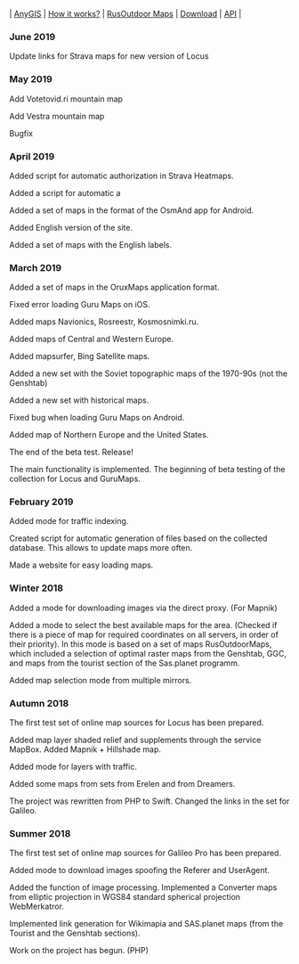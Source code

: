 | [AnyGIS][01] | [How it works?][02] | [RusOutdoor Maps][03] | [Download][04] | [API][05] |


[01]: http://www.anygis.ru/index_en
[02]: http://www.anygis.ru/Web/Html/Description_en
[03]: http://www.anygis.ru/Web/Html/RusOutdoor_en
[04]: http://www.anygis.ru/Web/Html/DownloadPage_en
[05]: http://www.anygis.ru/Web/Html/Api_en


### June 2019

Update links for Strava maps for new version of Locus


### May 2019

Add Votetovid.ri mountain map

Add Vestra mountain map

Bugfix


### April 2019 

Added script for automatic authorization in Strava Heatmaps.

Added a script for automatic a

Added a set of maps in the format of the OsmAnd app for Android.

Added English version of the site.

Added a set of maps with the English labels.


### March 2019 

Added a set of maps in the OruxMaps application format.

Fixed error loading Guru Maps on iOS.

Added maps Navionics, Rosreestr, Kosmosnimki.ru.

Added maps of Central and Western Europe.

Added mapsurfer, Bing Satellite maps.

Added a new set with the Soviet topographic maps of the 1970-90s (not the Genshtab)

Added a new set with historical maps.

Fixed bug when loading Guru Maps on Android.

Added map of Northern Europe and the United States.

The end of the beta test. Release!

The main functionality is implemented. The beginning of beta testing of the collection for Locus and GuruMaps.


### February 2019 

Added mode for traffic indexing.

Created script for automatic generation of files based on the collected database. This allows to update maps more often.

Made a website for easy loading maps. 


### Winter 2018

Added a mode for downloading images via the direct proxy. (For Mapnik)

Added a mode to select the best available maps for the area. (Checked if there is а piece of map for required coordinates on all servers, in order of their priority). In this mode is based on a set of maps RusOutdoorMaps, which included a selection of optimal raster maps from the Genshtab, GGC, and maps from the tourist section of the Sas.planet programm.

Added map selection mode from multiple mirrors.


### Autumn 2018 

The first test set of online map sources for Locus has been prepared.

Added map layer shaded relief and supplements through the service MapBox. Added Mapnik + Hillshade map.

Added mode for layers with traffic.

Added some maps from sets from Erelen and from Dreamers.

The project was rewritten from PHP to Swift. Changed the links in the set for Galileo.


### Summer 2018

The first test set of online map sources for Galileo Pro has been prepared.

Added mode to download images spoofing the Referer and UserAgent.

Added the function of image processing. Implemented a Converter maps from elliptic projection in WGS84 standard spherical projection WebMerkatror.

Implemented link generation for Wikimapia and SAS.planet maps (from the Tourist and the Genshtab sections).

Work on the project has begun. (PHP)